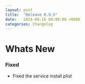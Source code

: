 ```yaml
---
layout: post
title:  "Release 0.9.5"
date:   2024-09-16 00:00:00 +0000
categories: Changelog
---
```


# Whats New

### Fixed

- Fixed the service install plist
